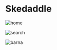 # Skedaddle

  ![home](https://github.com/easachs/skedaddle/assets/100792434/9fbdeac2-caab-4e25-bd91-c7606804096e)

  ![search](https://github.com/easachs/skedaddle/assets/100792434/97d00dff-1618-4c35-8a38-ffb9f878e1fe)

  ![barna](https://github.com/easachs/skedaddle/assets/100792434/e4042da8-26cb-4de9-b621-edd232ee559d)